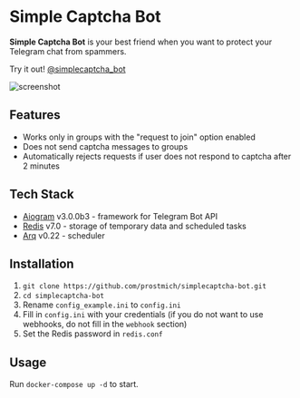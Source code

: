 # Simple Captcha Bot

**Simple Captcha Bot** is your best friend when you want to protect your Telegram chat from spammers.

Try it out! [@simplecaptcha_bot](https://t.me/simplecaptcha_bot)

![screenshot](screenshot.jpeg)
## Features

- Works only in groups with the "request to join" option enabled
- Does not send captcha messages to groups
- Automatically rejects requests if user does not respond to captcha after 2 minutes

## Tech Stack

- [Aiogram](https://github.com/aiogram/aiogram) v3.0.0b3 - framework for Telegram Bot API
- [Redis](https://redis.io) v7.0 - storage of temporary data and scheduled tasks
- [Arq](https://github.com/samuelcolvin/arq) v0.22 - scheduler

## Installation

1. `git clone https://github.com/prostmich/simplecaptcha-bot.git`
2. `cd simplecaptcha-bot`
3. Rename `config_example.ini` to `config.ini`
4. Fill in `config.ini` with your credentials (if you do not want to use webhooks, do not fill in the `webhook` section)
6. Set the Redis password in `redis.conf`

## Usage

Run `docker-compose up -d` to start.
